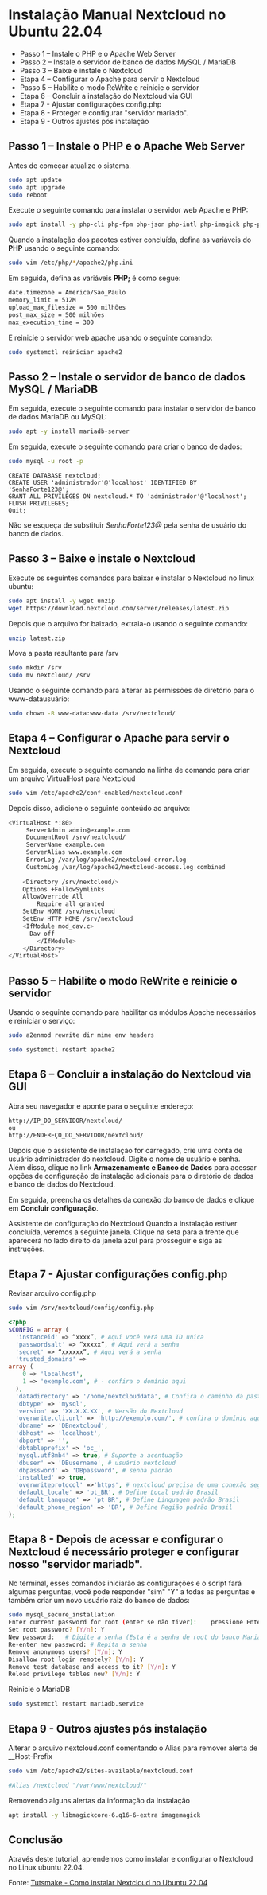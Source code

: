 # Instalação Manual Nextcloud no Ubuntu 22.04

- Passo 1 – Instale o PHP e o Apache Web Server
- Passo 2 – Instale o servidor de banco de dados MySQL / MariaDB
- Passo 3 – Baixe e instale o Nextcloud
- Etapa 4 – Configurar o Apache para servir o Nextcloud
- Passo 5 – Habilite o modo ReWrite e reinicie o servidor
- Etapa 6 – Concluir a instalação do Nextcloud via GUI
- Etapa 7 - Ajustar configurações config.php
- Etapa 8 - Proteger e configurar "servidor mariadb".
- Etapa 9 - Outros ajustes pós instalação

## Passo 1 – Instale o PHP e o Apache Web Server

Antes de começar atualize o sistema.
```bash
sudo apt update
sudo apt upgrade
sudo reboot
```
Execute o seguinte comando para instalar o servidor web Apache e PHP:
```bash
sudo apt install -y php-cli php-fpm php-json php-intl php-imagick php-pdo php-mysql php-zip php-gd php-mbstring php-curl php-xml php-pear php-bcmath apache2 libapache2- mod-php php-gmp
```
Quando a instalação dos pacotes estiver concluída, defina as variáveis do **PHP** usando o seguinte comando:
```bash
sudo vim /etc/php/*/apache2/php.ini
```
Em seguida, defina as variáveis **PHP;** é como segue:
```bash
date.timezone = America/Sao_Paulo
memory_limit = 512M
upload_max_filesize = 500 milhões
post_max_size = 500 milhões
max_execution_time = 300
```
E reinicie o servidor web apache usando o seguinte comando:
```bash
sudo systemctl reiniciar apache2
```
## Passo 2 – Instale o servidor de banco de dados MySQL / MariaDB
Em seguida, execute o seguinte comando para instalar o servidor de banco de dados MariaDB ou MySQL:
```bash
sudo apt -y install mariadb-server
```
Em seguida, execute o seguinte comando para criar o banco de dados:
```bash
sudo mysql -u root -p
```
```mysql
CREATE DATABASE nextcloud;
CREATE USER 'administrador'@'localhost' IDENTIFIED BY 'SenhaForte123@';
GRANT ALL PRIVILEGES ON nextcloud.* TO 'administrador'@'localhost';
FLUSH PRIVILEGES;
Quit;
```
Não se esqueça de substituir *SenhaForte123@* pela senha de usuário do banco de dados.
## Passo 3 – Baixe e instale o Nextcloud
Execute os seguintes comandos para baixar e instalar o Nextcloud no linux ubuntu:
```bash
sudo apt install -y wget unzip
wget https://download.nextcloud.com/server/releases/latest.zip
```
Depois que o arquivo for baixado, extraia-o usando o seguinte comando:
```bash
unzip latest.zip
```
Mova a pasta resultante para /srv
```bash
sudo mkdir /srv
sudo mv nextcloud/ /srv
```
Usando o seguinte comando para alterar as permissões de diretório para o  www-datausuário:
```bash
sudo chown -R www-data:www-data /srv/nextcloud/
```
## Etapa 4 – Configurar o Apache para servir o Nextcloud
Em seguida, execute o seguinte comando na linha de comando para criar um arquivo VirtualHost para Nextcloud
```bash
sudo vim /etc/apache2/conf-enabled/nextcloud.conf
```
Depois disso, adicione o seguinte conteúdo ao arquivo:
```bash
<VirtualHost *:80>
     ServerAdmin admin@example.com
     DocumentRoot /srv/nextcloud/
     ServerName example.com
     ServerAlias www.example.com
     ErrorLog /var/log/apache2/nextcloud-error.log
     CustomLog /var/log/apache2/nextcloud-access.log combined
 
    <Directory /srv/nextcloud/>
	Options +FollowSymlinks
	AllowOverride All
        Require all granted
 	SetEnv HOME /srv/nextcloud
 	SetEnv HTTP_HOME /srv/nextcloud
 	<IfModule mod_dav.c>
  	  Dav off
        </IfModule>
    </Directory>
</VirtualHost>
```
## Passo 5 – Habilite o modo ReWrite e reinicie o servidor
Usando o seguinte comando para habilitar os módulos Apache necessários e reiniciar o serviço:
```bash
sudo a2enmod rewrite dir mime env headers

sudo systemctl restart apache2
```
## Etapa 6 – Concluir a instalação do Nextcloud via GUI
Abra seu navegador e aponte para o seguinte endereço:
```HTML
http://IP_DO_SERVIDOR/nextcloud/ 
ou
http://ENDEREÇO_DO_SERVIDOR/nextcloud/
```
Depois que o assistente de instalação for carregado, crie uma conta de usuário administrador do nextcloud. Digite o nome de usuário e senha. Além disso, clique no  link **Armazenamento e Banco de Dados** para acessar opções de configuração de instalação adicionais para o diretório de dados e banco de dados do Nextcloud.

Em seguida, preencha os detalhes da conexão do banco de dados e clique em **Concluir configuração**.

Assistente de configuração do Nextcloud
Quando a instalação estiver concluída, veremos a seguinte janela. Clique na seta para a frente que aparecerá no lado direito da janela azul para prosseguir e siga as instruções.
## Etapa 7 - Ajustar configurações config.php
Revisar arquivo config.php
```bash
sudo vim /srv/nextcloud/config/config.php
```
```php
<?php
$CONFIG = array (
  'instanceid' => “xxxx”, # Aqui você verá uma ID unica
  'passwordsalt' => “xxxxx”, # Aqui verá a senha
  'secret' => “xxxxxx”, # Aqui verá a senha
  'trusted_domains' =>
array (
    0 => 'localhost',
    1 => 'exemplo.com', # - confira o domínio aqui
  ),
  'datadirectory' => '/home/nextclouddata', # Confira o caminho da pasta DATA aqui (se você trocou no passo 4.1)
  'dbtype' => 'mysql',
  'version' => 'XX.X.X.XX', # Versão do Nextcloud
  'overwrite.cli.url' => 'http://exemplo.com/', # confira o domínio aqui
  'dbname' => 'DBnextcloud',
  'dbhost' => 'localhost',
  'dbport' => '',
  'dbtableprefix' => 'oc_',
  'mysql.utf8mb4' => true, # Suporte a acentuação
  'dbuser' => 'DBusername', # usuário nextcloud
  'dbpassword' => 'DBpassword', # senha padrão
  'installed' => true,
  'overwriteprotocol' =>'https', # nextcloud precisa de uma conexão segura (= https) para usar __Host-cookies.
  'default_locale' => 'pt_BR', # Define Local padrão Brasil
  'default_language' => 'pt_BR', # Define Linguagem padrão Brasil
  'default_phone_region' => 'BR', # Define Região padrão Brasil
);
```
## Etapa 8 - Depois de acessar e configurar o Nextcloud é necessário proteger e configurar nosso "servidor mariadb".
No terminal, esses comandos iniciarão as configurações e o script fará algumas perguntas, você pode responder "sim" "Y" a todas as perguntas e também criar um novo usuário raiz do banco de dados:
```bash
sudo mysql_secure_installation
Enter current password for root (enter se não tiver):    pressione Enter
Set root password? [Y/n]: Y
New password:   # Digite a senha (Esta é a senha de root do banco MariaDB esta PRECISA ser diferente da senha root do sistema)
Re-enter new password: # Repita a senha
Remove anonymous users? [Y/n]: Y
Disallow root login remotely? [Y/n]: Y
Remove test database and access to it? [Y/n]: Y
Reload privilege tables now? [Y/n]: Y   
```
Reinicie o MariaDB
```bash
sudo systemctl restart mariadb.service
```
## Etapa 9 - Outros ajustes pós instalação
Alterar o arquivo nextcloud.conf comentando o Alias para remover alerta de __Host-Prefix
```bash
sudo vim /etc/apache2/sites-available/nextcloud.conf
```
```bash
#Alias /nextcloud "/var/www/nextcloud/"
```
Removendo alguns alertas da informação da instalação
```bash
apt install -y libmagickcore-6.q16-6-extra imagemagick
```

## Conclusão
Através deste tutorial, aprendemos como instalar e configurar o Nextcloud no Linux ubuntu 22.04.

Fonte: [Tutsmake - Como instalar Nextcloud no Ubuntu 22.04](https://www.tutsmake.com/how-to-install-nextcloud-on-ubuntu-22-04/)
